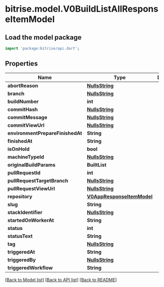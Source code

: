 # bitrise.model.V0BuildListAllResponseItemModel

## Load the model package
```dart
import 'package:bitrise/api.dart';
```

## Properties
Name | Type | Description | Notes
------------ | ------------- | ------------- | -------------
**abortReason** | [**NullsString**](NullsString.md) |  | [optional] 
**branch** | [**NullsString**](NullsString.md) |  | [optional] 
**buildNumber** | **int** |  | [optional] 
**commitHash** | [**NullsString**](NullsString.md) |  | [optional] 
**commitMessage** | [**NullsString**](NullsString.md) |  | [optional] 
**commitViewUrl** | [**NullsString**](NullsString.md) |  | [optional] 
**environmentPrepareFinishedAt** | **String** |  | [optional] 
**finishedAt** | **String** |  | [optional] 
**isOnHold** | **bool** |  | [optional] 
**machineTypeId** | [**NullsString**](NullsString.md) |  | [optional] 
**originalBuildParams** | **BuiltList<int>** |  | [optional] 
**pullRequestId** | **int** |  | [optional] 
**pullRequestTargetBranch** | [**NullsString**](NullsString.md) |  | [optional] 
**pullRequestViewUrl** | [**NullsString**](NullsString.md) |  | [optional] 
**repository** | [**V0AppResponseItemModel**](V0AppResponseItemModel.md) |  | [optional] 
**slug** | **String** |  | [optional] 
**stackIdentifier** | [**NullsString**](NullsString.md) |  | [optional] 
**startedOnWorkerAt** | **String** |  | [optional] 
**status** | **int** |  | [optional] 
**statusText** | **String** |  | [optional] 
**tag** | [**NullsString**](NullsString.md) |  | [optional] 
**triggeredAt** | **String** |  | [optional] 
**triggeredBy** | [**NullsString**](NullsString.md) |  | [optional] 
**triggeredWorkflow** | **String** |  | [optional] 

[[Back to Model list]](../README.md#documentation-for-models) [[Back to API list]](../README.md#documentation-for-api-endpoints) [[Back to README]](../README.md)


